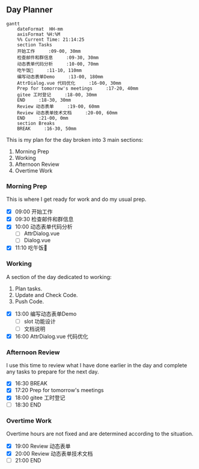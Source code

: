 ## Day Planner

```mermaid
gantt
    dateFormat  HH-mm
    axisFormat %H:%M
    %% Current Time: 21:14:25
    section Tasks
    开始工作     :09-00, 30mm
    检查邮件和群信息     :09-30, 30mm
    动态表单代码分析     :10-00, 70mm
    吃午饭🥣     :11-10, 110mm
    编写动态表单Demo     :13-00, 180mm
    AttrDialog.vue 代码优化     :16-00, 30mm
    Prep for tomorrow's meetings     :17-20, 40mm
    gitee 工时登记     :18-00, 30mm
    END     :18-30, 30mm
    Review 动态表单     :19-00, 60mm
    Review 动态表单技术文档     :20-00, 60mm
    END     :21-00, 0mm
    section Breaks
    BREAK     :16-30, 50mm
```

This is my plan for the day broken into 3 main sections:
1. Morning Prep
2. Working
3. Afternoon Review
4. Overtime Work

### Morning Prep

This is where I get ready for work and do my usual prep.

- [x] 09:00 开始工作
- [x] 09:30 检查邮件和群信息
- [x] 10:00 动态表单代码分析
  - [ ] AttrDialog.vue
  - [ ] Dialog.vue
- [x] 11:10 吃午饭🥣

### Working

A section of the day dedicated to working:

1. Plan tasks.
2. Update and Check Code.
3. Push Code.
   
- [x] 13:00 编写动态表单Demo
  - [ ] slot 功能设计
  - [ ] 文档说明
- [x] 16:00 AttrDialog.vue 代码优化

### Afternoon Review

I use this time to review what I have done earlier in the day and complete any tasks to prepare for the next day.

- [x] 16:30 BREAK
- [x] 17:20 Prep for tomorrow's meetings
- [x] 18:00 gitee 工时登记
- [ ] 18:30 END

### Overtime Work

Overtime hours are not fixed and are determined according to the situation.

- [x] 19:00 Review 动态表单
- [x] 20:00 Review 动态表单技术文档
- [ ] 21:00 END
